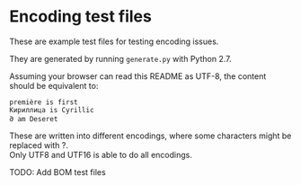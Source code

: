 Encoding test files
===================

These are example test files for testing encoding issues.

They are generated by running `generate.py` with Python 2.7.

Assuming your browser can read this README as UTF-8, the content should be equivalent to:

    première is first
    Кириллица is Cyrillic
    𐐀 am Deseret

These are written into different encodings, where some characters might be replaced with ?.  
Only UTF8 and UTF16 is able to do all encodings.


TODO: Add BOM test files
